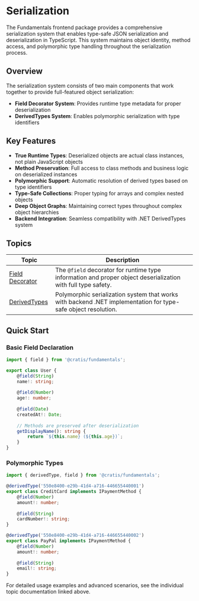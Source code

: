 # Serialization

The Fundamentals frontend package provides a comprehensive serialization system that enables type-safe JSON serialization and deserialization in TypeScript. This system maintains object identity, method access, and polymorphic type handling throughout the serialization process.

## Overview

The serialization system consists of two main components that work together to provide full-featured object serialization:

- **Field Decorator System**: Provides runtime type metadata for proper deserialization
- **DerivedTypes System**: Enables polymorphic serialization with type identifiers

## Key Features

- **True Runtime Types**: Deserialized objects are actual class instances, not plain JavaScript objects
- **Method Preservation**: Full access to class methods and business logic on deserialized instances
- **Polymorphic Support**: Automatic resolution of derived types based on type identifiers
- **Type-Safe Collections**: Proper typing for arrays and complex nested objects
- **Deep Object Graphs**: Maintaining correct types throughout complex object hierarchies
- **Backend Integration**: Seamless compatibility with .NET DerivedTypes system

## Topics

| Topic | Description |
| ------- | ----------- |
| [Field Decorator](./field_decorator.md) | The `@field` decorator for runtime type information and proper object deserialization with full type safety. |
| [DerivedTypes](./derived_types.md) | Polymorphic serialization system that works with backend .NET implementation for type-safe object resolution. |

## Quick Start

### Basic Field Declaration

```typescript
import { field } from '@cratis/fundamentals';

export class User {
    @field(String)
    name!: string;
    
    @field(Number)
    age!: number;
    
    @field(Date)
    createdAt!: Date;
    
    // Methods are preserved after deserialization
    getDisplayName(): string {
        return `${this.name} (${this.age})`;
    }
}
```

### Polymorphic Types

```typescript
import { derivedType, field } from '@cratis/fundamentals';

@derivedType('550e8400-e29b-41d4-a716-446655440001')
export class CreditCard implements IPaymentMethod {
    @field(Number)
    amount!: number;
    
    @field(String)
    cardNumber!: string;
}

@derivedType('550e8400-e29b-41d4-a716-446655440002')
export class PayPal implements IPaymentMethod {
    @field(Number)
    amount!: number;
    
    @field(String)
    email!: string;
}
```

For detailed usage examples and advanced scenarios, see the individual topic documentation linked above.
